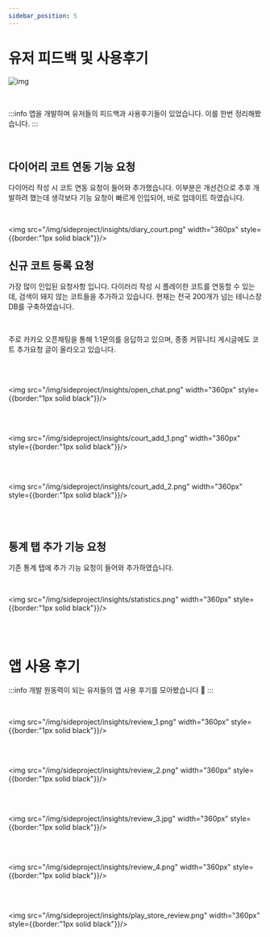```yaml
---
sidebar_position: 5
---
```


# 유저 피드백 및 사용후기

![img](https://plus.unsplash.com/premium_photo-1682310144714-cb77b1e6d64a?q=80&w=3012&auto=format&fit=crop&ixlib=rb-4.0.3&ixid=M3wxMjA3fDB8MHxwaG90by1wYWdlfHx8fGVufDB8fHx8fA%3D%3D)

<br/>

:::info
앱을 개발하며 유저들의 피드백과 사용후기들이 있었습니다. 이를 한번 정리해봤습니다.
:::

<br/>

## 다이어리 코트 연동 기능 요청

다이어리 작성 시 코트 연동 요청이 들어와 추가했습니다.
이부분은 개선건으로 추후 개발하려 했는데 생각보다 기능 요청이 빠르게 인입되어, 바로 업데이트 하였습니다.

<br/>

<img src="/img/sideproject/insights/diary_court.png" width="360px" style={{border:"1px solid black"}}/>

## 신규 코트 등록 요청

가장 많이 인입된 요청사항 입니다. 다이러리 작성 시 플레이한 코트를 연동할 수 있는데, 검색이 돼지 않는 코트들을 추가하고 있습니다.
현재는 전국 200개가 넘는 테니스장 DB를 구축하였습니다.

<br/>

주로 카카오 오픈채팅을 통해 1:1문의를 응답하고 있으며, 종종 커뮤니티 게시글에도 코트 추가요청 글이 올라오고 있습니다.

<br/>
<br/>

<img src="/img/sideproject/insights/open_chat.png" width="360px" style={{border:"1px solid black"}}/>

<br/>
<br/>

<img src="/img/sideproject/insights/court_add_1.png" width="360px" style={{border:"1px solid black"}}/>

<br/>
<br/>

<img src="/img/sideproject/insights/court_add_2.png" width="360px" style={{border:"1px solid black"}}/>

<br/>
<br/>

## 통계 탭 추가 기능 요청

기존 통계 탭에 추가 기능 요청이 들어와 추가하였습니다.

<br/>

<img src="/img/sideproject/insights/statistics.png" width="360px" style={{border:"1px solid black"}}/>

##

<br/>

# 앱 사용 후기

:::info
개발 원동력이 되는 유저들의 앱 사용 후기를 모아봤습니다 💪
:::

<br/>

<img src="/img/sideproject/insights/review_1.png" width="360px" style={{border:"1px solid black"}}/>

<br/>
<br/>

<img src="/img/sideproject/insights/review_2.png" width="360px" style={{border:"1px solid black"}}/>

<br/>
<br/>

<img src="/img/sideproject/insights/review_3.jpg" width="360px" style={{border:"1px solid black"}}/>

<br/>
<br/>

<img src="/img/sideproject/insights/review_4.png" width="360px" style={{border:"1px solid black"}}/>

<br/>
<br/>

<img src="/img/sideproject/insights/play_store_review.png" width="360px" style={{border:"1px solid black"}}/>

<br/>
<br/>
